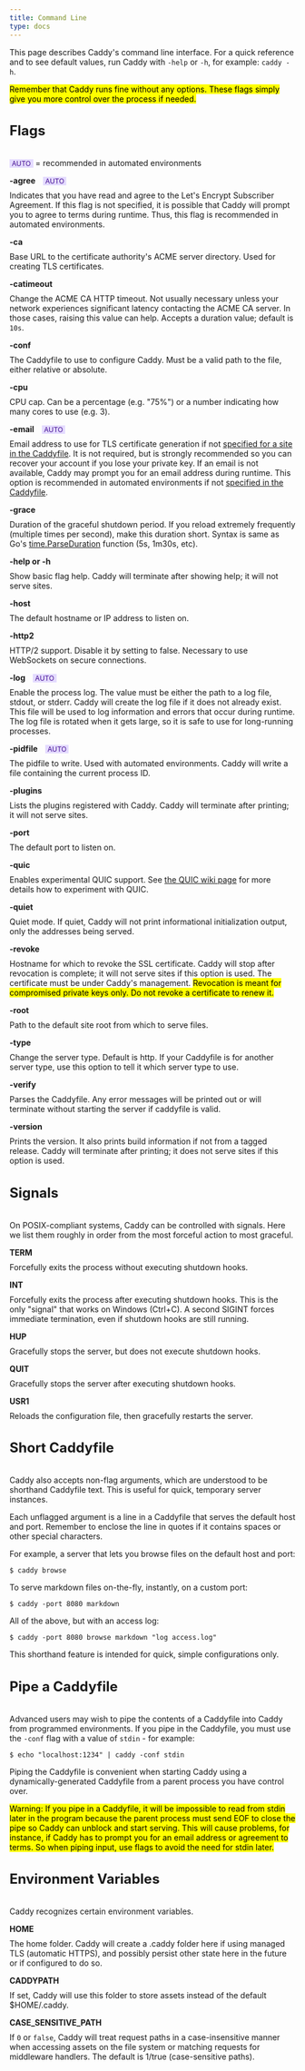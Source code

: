 ```yaml
---
title: Command Line
type: docs
---
```


<style>
h3 {
	font-size: 24px;
	padding-bottom: 10px;
}

h4 {
	margin-top: 10px;
	margin-bottom: -5px;
}

.auto-recommend {
	font-size: 12px;
	font-weight: normal;
	margin-left: 10px;
	background: #E4DBFF;
	color: #440F92;
	padding: 0 4px;
}
</style>


This page describes Caddy's command line interface. For a quick reference and to see default values, run Caddy with `-help` or `-h`, for example: `caddy -h`.

<mark class="block">Remember that Caddy runs fine without any options. These flags simply give you more control over the process if needed.</mark>

### Flags

<span class="auto-recommend" style="margin: 0">AUTO</span> = recommended in automated environments

#### -agree <span class="auto-recommend">AUTO</span>

Indicates that you have read and agree to the Let's Encrypt Subscriber Agreement. If this flag is not specified, it is possible that Caddy will prompt you to agree to terms during runtime. Thus, this flag is recommended in automated environments.

#### -ca

Base URL to the certificate authority's ACME server directory. Used for creating TLS certificates.

#### -catimeout

Change the ACME CA HTTP timeout. Not usually necessary unless your network experiences significant latency contacting the ACME CA server. In those cases, raising this value can help. Accepts a duration value; default is `10s`.

#### -conf

The Caddyfile to use to configure Caddy. Must be a valid path to the file, either relative or absolute.

#### -cpu

CPU cap. Can be a percentage (e.g. "75%") or a number indicating how many cores to use (e.g. 3).

#### -email <span class="auto-recommend">AUTO</span>

Email address to use for TLS certificate generation if not [specified for a site in the Caddyfile](/docs/tls). It is not required, but is strongly recommended so you can recover your account if you lose your private key. If an email is not available, Caddy may prompt you for an email address during runtime. This option is recommended in automated environments if not [specified in the Caddyfile](/docs/tls).

#### -grace

Duration of the graceful shutdown period. If you reload extremely frequently (multiple times per second), make this duration short. Syntax is same as Go's [time.ParseDuration](https://golang.org/pkg/time/#ParseDuration) function (5s, 1m30s, etc).

#### -help or -h

Show basic flag help. Caddy will terminate after showing help; it will not serve sites.

#### -host

The default hostname or IP address to listen on.

#### -http2

HTTP/2 support. Disable it by setting to false. Necessary to use WebSockets on secure connections.

#### -log <span class="auto-recommend">AUTO</span>

Enable the process log. The value must be either the path to a log file, stdout, or stderr. Caddy will create the log file if it does not already exist. This file will be used to log information and errors that occur during runtime. The log file is rotated when it gets large, so it is safe to use for long-running processes.

#### -pidfile <span class="auto-recommend">AUTO</span>

The pidfile to write. Used with automated environments. Caddy will write a file containing the current process ID.

#### -plugins

Lists the plugins registered with Caddy. Caddy will terminate after printing; it will not serve sites.

#### -port

The default port to listen on.

#### -quic

Enables experimental QUIC support. See [the QUIC wiki page](https://github.com/mholt/caddy/wiki/QUIC) for more details how to experiment with QUIC.

#### -quiet

Quiet mode. If quiet, Caddy will not print informational initialization output, only the addresses being served.

#### -revoke

Hostname for which to revoke the SSL certificate. Caddy will stop after revocation is complete; it will not serve sites if this option is used. The certificate must be under Caddy's management. <mark>Revocation is meant for compromised private keys only. Do not revoke a certificate to renew it.</mark>

#### -root

Path to the default site root from which to serve files.

#### -type

Change the server type. Default is http. If your Caddyfile is for another server type, use this option to tell it which server type to use.

#### -verify

Parses the Caddyfile. Any error messages will be printed out or will terminate without starting the server if caddyfile is valid.

#### -version

Prints the version. It also prints build information if not from a tagged release. Caddy will terminate after printing; it does not serve sites if this option is used.

### Signals

On POSIX-compliant systems, Caddy can be controlled with signals. Here we list them roughly in order from the most forceful action to most graceful.

#### TERM

Forcefully exits the process without executing shutdown hooks.

#### INT

Forcefully exits the process after executing shutdown hooks. This is the only "signal" that works on Windows (Ctrl+C). A second SIGINT forces immediate termination, even if shutdown hooks are still running.

#### HUP

Gracefully stops the server, but does not execute shutdown hooks.

#### QUIT

Gracefully stops the server after executing shutdown hooks.

#### USR1

Reloads the configuration file, then gracefully restarts the server.

### Short Caddyfile

Caddy also accepts non-flag arguments, which are understood to be shorthand Caddyfile text. This is useful for quick, temporary server instances.

Each unflagged argument is a line in a Caddyfile that serves the default host and port. Remember to enclose the line in quotes if it contains spaces or other special characters.

For example, a server that lets you browse files on the default host and port:

```
$ caddy browse
```

To serve markdown files on-the-fly, instantly, on a custom port:

```
$ caddy -port 8080 markdown
```

All of the above, but with an access log:

```
$ caddy -port 8080 browse markdown "log access.log"
```

This shorthand feature is intended for quick, simple configurations only.

### Pipe a Caddyfile

Advanced users may wish to pipe the contents of a Caddyfile into Caddy from programmed environments. If you pipe in the Caddyfile, you must use the `-conf` flag with a value of `stdin` - for example:

    $ echo "localhost:1234" | caddy -conf stdin

Piping the Caddyfile is convenient when starting Caddy using a dynamically-generated Caddyfile from a parent process you have control over.

<mark class="block">Warning: If you pipe in a Caddyfile, it will be impossible to read from stdin later in the program because the parent process must send EOF to close the pipe so Caddy can unblock and start serving. This will cause problems, for instance, if Caddy has to prompt you for an email address or agreement to terms. So when piping input, use flags to avoid the need for stdin later.</mark>

### Environment Variables

Caddy recognizes certain environment variables.

#### HOME

The home folder. Caddy will create a .caddy folder here if using managed TLS (automatic HTTPS), and possibly persist other state here in the future or if configured to do so.

#### CADDYPATH

If set, Caddy will use this folder to store assets instead of the default $HOME/.caddy.

#### CASE_SENSITIVE_PATH

If `0` or `false`, Caddy will treat request paths in a case-insensitive manner when accessing assets on the file system or matching requests for middleware handlers. The default is 1/true (case-sensitive paths).
